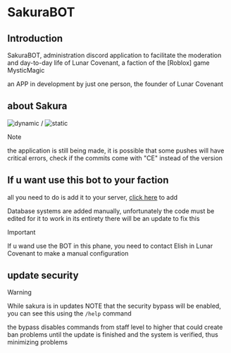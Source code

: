 # SakuraBOT

## Introduction 

SakuraBOT, administration discord application to facilitate the moderation and day-to-day life of Lunar Covenant, a faction of the [Roblox] game MysticMagic

an APP in development by just one person, the founder of Lunar Covenant

## about Sakura

![dynamic](https://img.shields.io/github/package-json/version/Eloazy/SakuraBot?style=plastic) / ![static](https://img.shields.io/badge/progress-developing-green?style=plastic)

> [!NOTE]
> the application is still being made, it is possible that some pushes will have critical errors, check if the commits come with "CE" instead of the version

## If u want use this bot to your faction

all you need to do is add it to your server, [click here](https://discord.com/oauth2/authorize?client_id=1267232655447953448&permissions=8&integration_type=0&scope=bot) to add

Database systems are added manually, unfortunately the code must be edited for it to work in its entirety
there will be an update to fix this

> [!IMPORTANT]
> If u wand use the BOT in this phane, you need to contact Elish in Lunar Covenant to make a manual configuration

## update security

> [!WARNING]
> While sakura is in updates NOTE that the security bypass will be enabled, you can see this using the `/help` command

the bypass disables commands from staff level to higher that could create ban problems until the update is finished and the system is verified, thus minimizing problems
